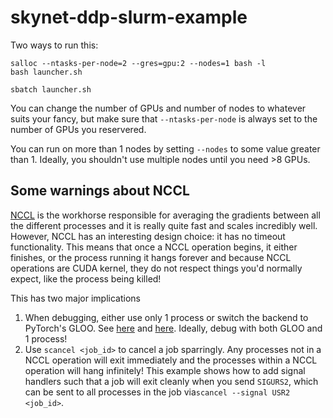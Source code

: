 # skynet-ddp-slurm-example


Two ways to run this:

```
salloc --ntasks-per-node=2 --gres=gpu:2 --nodes=1 bash -l
bash launcher.sh
```

```
sbatch launcher.sh
```


You can change the number of GPUs and number of nodes to whatever suits your fancy, but make sure that `--ntasks-per-node` is always
set to the number of GPUs you reservered.


You can run on more than 1 nodes by setting `--nodes` to some value greater than 1.
Ideally, you shouldn't use multiple nodes until you need >8 GPUs.


## Some warnings about NCCL

[NCCL](https://developer.nvidia.com/nccl) is the workhorse responsible for averaging the gradients between all the different processes
and it is really quite fast and scales incredibly well.  However, NCCL has an interesting design choice: it has no timeout functionality.
This means that once a NCCL operation begins, it either finishes, or the process running it hangs forever and because NCCL operations are CUDA
kernel, they do not respect things you'd normally expect, like the process being killed!

This has two major implications

1. When debugging, either use only 1 process or switch the backend to PyTorch's GLOO.  See [here](https://pytorch.org/docs/stable/distributed.html?highlight=init_pr#torch.distributed.init_process_group)
and [here](https://github.com/erikwijmans/skynet-ddp-slurm-example/blob/master/ddp_example/ddp_utils.py#L29).  Ideally, debug with both GLOO and 1 process!
1. Use `scancel <job_id>` to cancel a job sparringly. Any processes not in a NCCL operation will exit immediately and the processes within a NCCL operation will
hang infinitely!  This example shows how to add signal handlers such that a job will exit cleanly when you send `SIGURS2`, which can be sent to all processes in the job via`scancel --signal USR2 <job_id>`.
